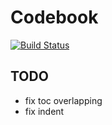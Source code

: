 # Codebook

[![Build Status](https://travis-ci.org/roy4801/FJU_ElPsyCongroo.svg?branch=master)](https://travis-ci.org/roy4801/FJU_ElPsyCongroo)

## TODO

* fix toc overlapping
* fix indent

